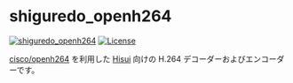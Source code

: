 shiguredo_openh264
==================

[![shiguredo_openh264](https://img.shields.io/crates/v/shiguredo_openh264.svg)](https://crates.io/crates/shiguredo_openh264)
[![License](https://img.shields.io/badge/License-Apache%202.0-blue.svg)](https://opensource.org/licenses/Apache-2.0)

[cisco/openh264] を利用した [Hisui] 向けの H.264 デコーダーおよびエンコーダーです。

[cisco/openh264]: https://github.com/cisco/openh264
[Hisui]: https://github.com/shiguredo/hisui
